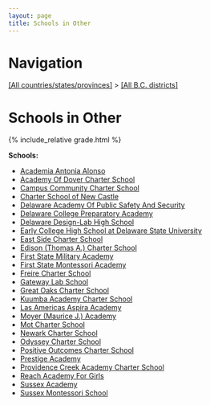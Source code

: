 ```yaml
---
layout: page
title: Schools in Other
---
```

# Navigation

[[All countries/states/provinces]](../..) > [[All B.C. districts]](..)

# Schools in Other

{% include_relative grade.html %}

**Schools:**

- [Academia Antonia Alonso](Academia_Antonia_Alonso.md)
- [Academy Of Dover Charter School](Academy_Of_Dover_Charter_School.md)
- [Campus Community Charter School](Campus_Community_Charter_School.md)
- [Charter School of New Castle](Charter_School_of_New_Castle.md)
- [Delaware Academy Of Public Safety And Security](Delaware_Academy_Of_Public_Safety_And_Security.md)
- [Delaware College Preparatory Academy](Delaware_College_Preparatory_Academy.md)
- [Delaware Design-Lab High School](Delaware_Design-Lab_High_School.md)
- [Early College High School at Delaware State University](Early_College_High_School_at_Delaware_State_University.md)
- [East Side Charter School](East_Side_Charter_School.md)
- [Edison (Thomas A.) Charter School](Edison_(Thomas_A.)_Charter_School.md)
- [First State Military Academy](First_State_Military_Academy.md)
- [First State Montessori Academy](First_State_Montessori_Academy.md)
- [Freire Charter School](Freire_Charter_School.md)
- [Gateway Lab School](Gateway_Lab_School.md)
- [Great Oaks Charter School](Great_Oaks_Charter_School.md)
- [Kuumba Academy Charter School](Kuumba_Academy_Charter_School.md)
- [Las Americas Aspira Academy](Las_Americas_Aspira_Academy.md)
- [Moyer (Maurice J.) Academy](Moyer_(Maurice_J.)_Academy.md)
- [Mot Charter School](Mot_Charter_School.md)
- [Newark Charter School](Newark_Charter_School.md)
- [Odyssey Charter School](Odyssey_Charter_School.md)
- [Positive Outcomes Charter School](Positive_Outcomes_Charter_School.md)
- [Prestige Academy](Prestige_Academy.md)
- [Providence Creek Academy Charter School](Providence_Creek_Academy_Charter_School.md)
- [Reach Academy For Girls](Reach_Academy_For_Girls.md)
- [Sussex Academy](Sussex_Academy.md)
- [Sussex Montessori School](Sussex_Montessori_School.md)
